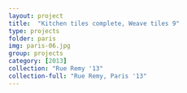```yaml
---
layout: project
title:  "Kitchen tiles complete, Weave tiles 9"
type: projects
folder: paris
img: paris-06.jpg
group: projects
category: [2013]
collection: "Rue Remy '13"
collection-full: "Rue Remy, Paris '13" 
---
```


